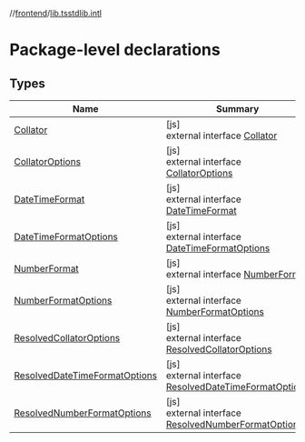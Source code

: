 //[frontend](../../index.md)/[lib.tsstdlib.intl](index.md)

# Package-level declarations

## Types

| Name | Summary |
|---|---|
| [Collator](-collator/index.md) | [js]<br>external interface [Collator](-collator/index.md) |
| [CollatorOptions](-collator-options/index.md) | [js]<br>external interface [CollatorOptions](-collator-options/index.md) |
| [DateTimeFormat](-date-time-format/index.md) | [js]<br>external interface [DateTimeFormat](-date-time-format/index.md) |
| [DateTimeFormatOptions](-date-time-format-options/index.md) | [js]<br>external interface [DateTimeFormatOptions](-date-time-format-options/index.md) |
| [NumberFormat](-number-format/index.md) | [js]<br>external interface [NumberFormat](-number-format/index.md) |
| [NumberFormatOptions](-number-format-options/index.md) | [js]<br>external interface [NumberFormatOptions](-number-format-options/index.md) |
| [ResolvedCollatorOptions](-resolved-collator-options/index.md) | [js]<br>external interface [ResolvedCollatorOptions](-resolved-collator-options/index.md) |
| [ResolvedDateTimeFormatOptions](-resolved-date-time-format-options/index.md) | [js]<br>external interface [ResolvedDateTimeFormatOptions](-resolved-date-time-format-options/index.md) |
| [ResolvedNumberFormatOptions](-resolved-number-format-options/index.md) | [js]<br>external interface [ResolvedNumberFormatOptions](-resolved-number-format-options/index.md) |
